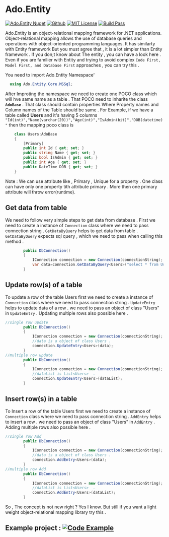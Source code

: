 # Ado.Entity

[![Ado.Entity Nuget](https://img.shields.io/nuget/v/Ado.Entity.Core.svg?style=plastic&logo=nuget)](https://www.nuget.org/packages/Ado.Entity.Core)
[![Github](https://img.shields.io/badge/Github-Ado.Entity-green?logo=github)](https://github.com/Open-range-org/Ado.Entity)
[![MIT License](https://img.shields.io/badge/license-MIT-blue.svg?style=flat)](https://github.com/Open-range-org/Ado.Entity/blob/main/LICENSE)
[![Build Pass](https://img.shields.io/badge/build-passing-brightgreen)](https://github.com/Open-range-org/Ado.Entity/)

  Ado.Entity is an object-relational mapping framework for .NET applications. Object-relational mapping allows the use of database queries and operations with object-oriented programming languages.
  It has similarty with Entity framework But you must agree that , it is a lot simpler than Entity framework . If you don;t know about The entity , you can have a look here . Even if you are familier with Entity and trying to avoid complex  `Code First, Model First, and Database First` approaches , you can try this .

You need to import Ado.Entity Namespace'
```cs
  using Ado.Entity.Core.MSSql;
```
After Improting the namespace we need to create one POCO class which will hve same name as a table . That POCO need to inharite the class **`AdoBase`** . That class should contain properties Where Property names and Column names of the Table should be same . For Example, if we have a table called **Users** and it's having 5 columns `"Id(int)","Name(varchar(20))","Age(int)","IsAdmin(bit)","DOB(datetime)"` then the mapping poco class is  

```cs
    class Users:AdoBase
    {
        [Primary]
        public int Id { get; set; }
        public string Name { get; set; }
        public bool IsAdmin { get; set; }
        public int Age { get; set; }
        public DateTime DOB { get; set; }
    }
```
Note : We can use attribute like , Primary , Unique  for a property . One class can have only one property tith attribute primary . More then one primary attribute will throw error(runtime).

## Get data from table
We need to follow very simple steps to get data from database . First we need to create a instance of `Connection` class where we need to pass connection string .  `GetDataByQuery` helps to get data from table . `GetDataByQuery` expects sql query , which we need to pass when calling this method . 



```cs
        public DbConnection()
        {
            IConnection connection = new Connection(connectionString);
            var data=connection.GetDataByQuery<Users>("select * from Users");
        }
```

## Update row(s) of a table
To update a row of the table Users first we need to create a instance of `Connection` class where we need to pass connection string .  `UpdateEntry` helps to update data of a row . we need to pass an object of class "Users" in `UpdateEntry` . 
 Updating multiple rows also possible here . 

```cs
//single row update
        public DbConnection()
        {
            IConnection connection = new Connection(connectionString);
            //data is a object of class Users .
            connection.UpdateEntry<Users>(data);
        }
//multiple row update
        public DbConnection()
        {
            IConnection connection = new Connection(connectionString);
            //dataList is List<Users>  .
            connection.UpdateEntry<Users>(dataList);
        }
```
## Insert row(s) in a table
To Insert a row of the table Users first we need to create a instance of `Connection` class where we need to pass connection string .  `AddEntry` helps to insert a row . we need to pass an object of class "Users" in `AddEntry` . 
 Adding multiple rows also possible here . 

```cs
//single row Add
        public DbConnection()
        {
            IConnection connection = new Connection(connectionString);
            //data is a object of class Users .
            connection.AddEntry<Users>(data);
        }
//multiple row Add
        public DbConnection()
        {
            IConnection connection = new Connection(connectionString);
            //dataList is List<Users>  .
            connection.AddEntry<Users>(dataList);
        }
```

So , The concept is not new right ? Yes I know. But still if you want a light weight object-relational mapping library try this .

## Example project :  [![Code Example](https://img.shields.io/badge/Github-Code%20Example-green?logo=github)](https://github.com/NIHAR-SARKAR/Ado.Entity.Example)



